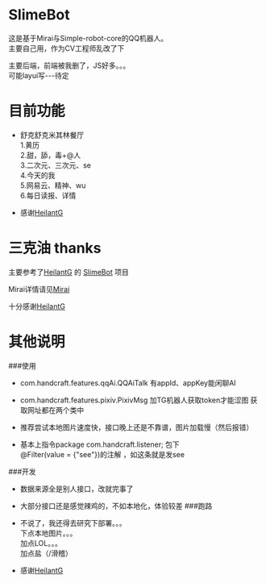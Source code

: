 # SlimeBot

这是基于Mirai与Simple-robot-core的QQ机器人。  
主要自己用，作为CV工程师乱改了下  

主要后端，前端被我删了，JS好多。。。  
 可能layui写---待定

# 目前功能

- 舒克舒克米其林餐厅  
1.黄历  
2.甜，舔，毒+@人  
3.二次元、三次元、se  
4.今天的我  
5.网易云、精神、wu  
6.每日读报、详情

-  感谢[HeilantG](https://github.com/HeilantG/) 

# 三克油 thanks

主要参考了[HeilantG](https://github.com/HeilantG/) 的
[SlimeBot](https://github.com/HeilantG/SlimeBot/) 项目  

Mirai详情请见[Mirai](https://github.com/mamoe/mirai)

十分感谢[HeilantG](https://github.com/HeilantG/SlimeBot/) 

# 其他说明

###使用 
-  com.handcraft.features.qqAi.QQAiTalk  有appId、appKey能闲聊AI
 - com.handcraft.features.pixiv.PixivMsg  加TG机器人获取token才能涩图        获取网址都在两个类中
 
 - 推荐尝试本地图片速度快，接口晚上还是不靠谱，图片加载慢（然后报错）
 
-  基本上指令package com.handcraft.listener;  包下  
@Filter(value = {"see"})的注解 ，如这条就是发see


###开发
-  数据来源全是别人接口，改就完事了

-  大部分接口还是感觉辣鸡的，不如本地化，体验较差
###跑路
-  不说了，我还得去研究下部署。。。  
下点本地图片。。。  
加点LOL。。。  
加点盐（/滑稽）


-  感谢[HeilantG](https://github.com/HeilantG/) 
